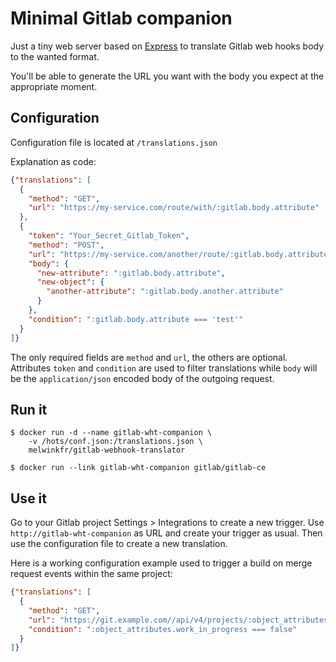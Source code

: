 # Minimal Gitlab companion
Just a tiny web server based on [Express](http://expressjs.com)
to translate Gitlab web hooks body to the wanted format.

You'll be able to generate the URL you want with the body you expect
at the appropriate moment.

## Configuration
Configuration file is located at `/translations.json`

Explanation as code:
```json
{"translations": [
  {
    "method": "GET",
    "url": "https://my-service.com/route/with/:gitlab.body.attribute"
  },
  {
    "token": "Your_Secret_Gitlab_Token",
    "method": "POST",
    "url": "https://my-service.com/another/route/:gitlab.body.attribute",
    "body": {
      "new-attribute": ":gitlab.body.attribute",
      "new-object": {
        "another-attribute": ":gitlab.body.another.attribute"
      }
    },
    "condition": ":gitlab.body.attribute === 'test'"
  }
]}
```
The only required fields are `method` and `url`,
the others are optional.
Attributes `token` and `condition` are used to filter translations
while `body` will be the `application/json` encoded body of the
outgoing request.

## Run it
    $ docker run -d --name gitlab-wht-companion \
        -v /hots/conf.json:/translations.json \
        melwinkfr/gitlab-webhook-translator

    $ docker run --link gitlab-wht-companion gitlab/gitlab-ce

## Use it
Go to your Gitlab project Settings > Integrations to create a new trigger.
Use `http://gitlab-wht-companion` as URL and create your trigger as usual.
Then use the configuration file to create a new translation.

Here is a working configuration example used to trigger a build
on merge request events within the same project:
```json
{"translations": [
  {
    "method": "GET",
    "url": "https://git.example.com//api/v4/projects/:object_attributes.source_project_id/ref/:object_attributes.source_branch/trigger/pipeline?token=3d4e9e3139c73a6be30bece40bd3e8",
    "condition": ":object_attributes.work_in_progress === false"
  }
]}
```

